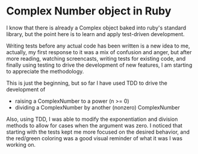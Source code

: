 Complex Number object in Ruby
=============================

I know that there is already a Complex object baked into ruby's standard 
library, but the point here is to learn and apply test-driven development.

Writing tests before any actual code has been written is a new idea to me, 
actually, my first response to it was a mix of confusion and anger, but 
after more reading, watching screencasts, writing tests for existing code, 
and finally using testing to drive the development of new features, I am 
starting to appreciate the methodology.

This is just the beginning, but so far I have used TDD to drive the 
development of 

* raising a ComplexNumber to a power (n >= 0)
* dividing a ComplexNumber by another (nonzero) ComplexNumber

Also, using TDD, I was able to modify the exponentiation and division methods 
to allow for cases when the argument was zero. I noticed that starting with 
the tests kept me more focused on the desired behavior, and the red/green 
coloring was a good visual reminder of what it was I was working on.

